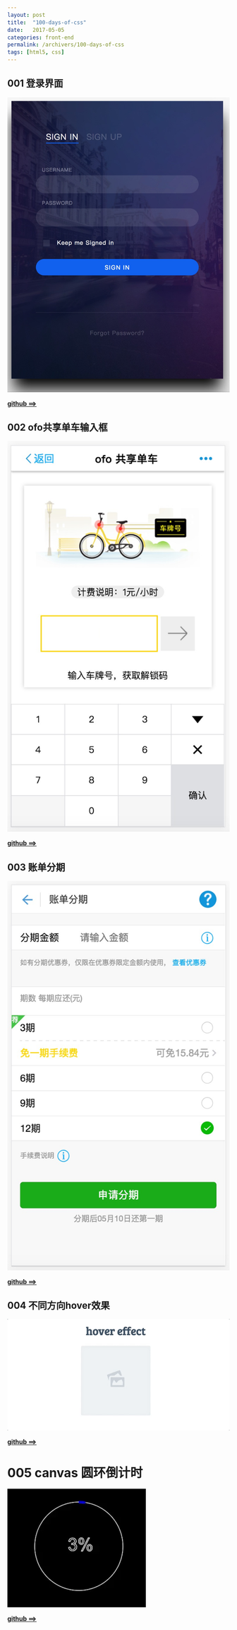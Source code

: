 ```yaml
---
layout: post
title:  "100-days-of-css"
date:   2017-05-05
categories: front-end
permalink: /archivers/100-days-of-css
tags: [html5, css]
---
```


## 001 登录界面

![](/images/workshop/001.jpeg)

**[github ==> ](https://github.com/Lucius0/100-days-of-css/blob/master/lucius-001/index.html)**

## 002 ofo共享单车输入框

![](/images/workshop/002.jpeg)

**[github ==> ](https://github.com/Lucius0/100-days-of-css/blob/master/lucius-002/index.html)**

## 003 账单分期

![](/images/workshop/003.jpeg)

**[github ==> ](https://github.com/Lucius0/100-days-of-css/blob/master/lucius-003/index.html)**

## 004 不同方向hover效果

![](/images/workshop/004.gif)

**[github ==> ](https://github.com/Lucius0/100-days-of-css/blob/master/lucius-004/index.html)**

# 005 canvas 圆环倒计时

![](/images/workshop/005.gif)

**[github ==> ](https://github.com/Lucius0/100-days-of-css/blob/master/lucius-005/index.html)**